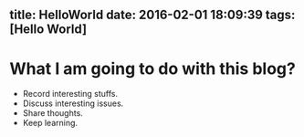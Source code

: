 title: HelloWorld
date: 2016-02-01 18:09:39
tags: [Hello World]
---
# What I am going to do with this blog?

- Record interesting stuffs.
- Discuss interesting issues.
- Share thoughts.
- Keep learning.
